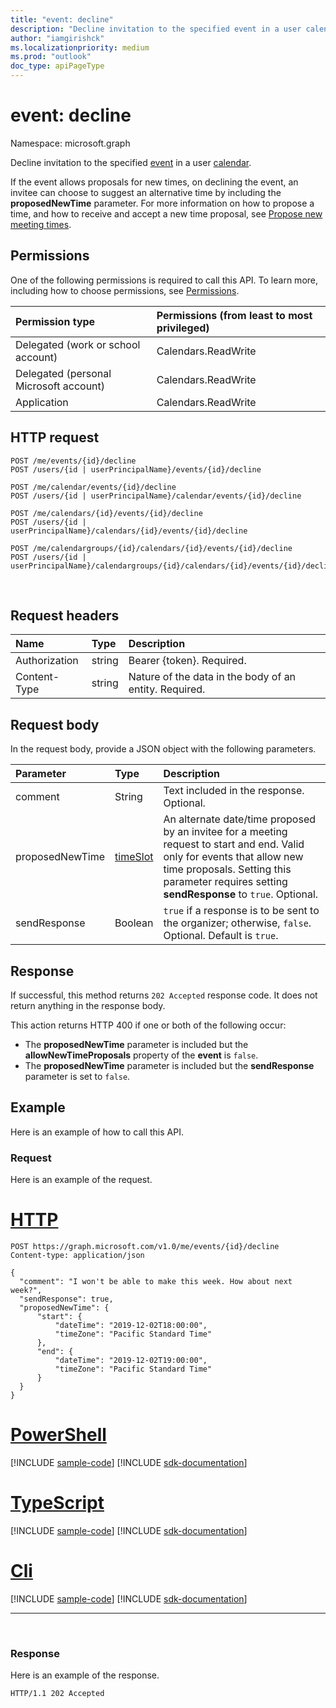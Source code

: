 ```yaml
---
title: "event: decline"
description: "Decline invitation to the specified event in a user calendar."
author: "iamgirishck"
ms.localizationpriority: medium
ms.prod: "outlook"
doc_type: apiPageType
---
```


# event: decline

Namespace: microsoft.graph

Decline invitation to the specified [event](../resources/event.md) in a user [calendar](../resources/calendar.md).

If the event allows proposals for new times, on declining the event, an invitee can choose to suggest an alternative time by including the **proposedNewTime** parameter. For more information on how to propose a time, and how to receive and accept a new time proposal, see [Propose new meeting times](/graph/outlook-calendar-meeting-proposals).

## Permissions

One of the following permissions is required to call this API. To learn more, including how to choose permissions, see [Permissions](/graph/permissions-reference).

|Permission type      | Permissions (from least to most privileged)              |
|:--------------------|:---------------------------------------------------------|
|Delegated (work or school account) | Calendars.ReadWrite    |
|Delegated (personal Microsoft account) | Calendars.ReadWrite    |
|Application | Calendars.ReadWrite |

## HTTP request

<!-- { "blockType": "ignored" } -->

```http
POST /me/events/{id}/decline
POST /users/{id | userPrincipalName}/events/{id}/decline

POST /me/calendar/events/{id}/decline
POST /users/{id | userPrincipalName}/calendar/events/{id}/decline

POST /me/calendars/{id}/events/{id}/decline
POST /users/{id | userPrincipalName}/calendars/{id}/events/{id}/decline

POST /me/calendargroups/{id}/calendars/{id}/events/{id}/decline
POST /users/{id | userPrincipalName}/calendargroups/{id}/calendars/{id}/events/{id}/decline
```

<br/>

## Request headers

| Name       | Type | Description|
|:---------------|:--------|:----------|
| Authorization  | string  | Bearer {token}. Required. |
| Content-Type | string  | Nature of the data in the body of an entity. Required. |

## Request body

In the request body, provide a JSON object with the following parameters.

| Parameter	   | Type	|Description|
|:---------------|:--------|:----------|
|comment|String|Text included in the response. Optional.|
|proposedNewTime|[timeSlot](../resources/timeslot.md)|An alternate date/time proposed by an invitee for a meeting request to start and end. Valid only for events that allow new time proposals. Setting this parameter requires setting **sendResponse** to `true`. Optional.|
|sendResponse|Boolean|`true` if a response is to be sent to the organizer; otherwise, `false`. Optional. Default is `true`.|

## Response

If successful, this method returns `202 Accepted` response code. It does not return anything in the response body.

This action returns HTTP 400 if one or both of the following occur:

- The **proposedNewTime** parameter is included but the **allowNewTimeProposals** property of the **event** is `false`. 
- The **proposedNewTime** parameter is included but the **sendResponse** parameter is set to `false`.


## Example

Here is an example of how to call this API.

### Request

Here is an example of the request.


# [HTTP](#tab/http)
<!-- {
  "blockType": "request",
  "name": "event_decline"
}-->

```http
POST https://graph.microsoft.com/v1.0/me/events/{id}/decline
Content-type: application/json

{
  "comment": "I won't be able to make this week. How about next week?",
  "sendResponse": true,
  "proposedNewTime": {
      "start": { 
          "dateTime": "2019-12-02T18:00:00", 
          "timeZone": "Pacific Standard Time" 
      }, 
      "end": { 
          "dateTime": "2019-12-02T19:00:00", 
          "timeZone": "Pacific Standard Time" 
      }     
  }
}
```

# [PowerShell](#tab/powershell)
[!INCLUDE [sample-code](../includes/snippets/powershell/event-decline-powershell-snippets.md)]
[!INCLUDE [sdk-documentation](../includes/snippets/snippets-sdk-documentation-link.md)]

# [TypeScript](#tab/typescript)
[!INCLUDE [sample-code](../includes/snippets/typescript/event-decline-typescript-snippets.md)]
[!INCLUDE [sdk-documentation](../includes/snippets/snippets-sdk-documentation-link.md)]

# [Cli](#tab/cli)
[!INCLUDE [sample-code](../includes/snippets/cli/event-decline-cli-snippets.md)]
[!INCLUDE [sdk-documentation](../includes/snippets/snippets-sdk-documentation-link.md)]

---

<br/>

### Response

Here is an example of the response.

<!-- {
  "blockType": "response",
  "truncated": true
} -->

```http
HTTP/1.1 202 Accepted
```

<br/>

<!-- uuid: 8fcb5dbc-d5aa-4681-8e31-b001d5168d79
2015-10-25 14:57:30 UTC -->
<!-- {
  "type": "#page.annotation",
  "description": "event: decline",
  "keywords": "",
  "section": "documentation",
  "tocPath": "",
  "suppressions": [
  ]
}-->

